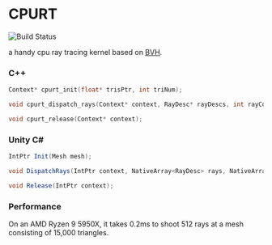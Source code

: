 # CPURT

![Build Status](https://github.com/WeakKnight/CPURT/workflows/build/badge.svg)

a handy cpu ray tracing kernel based on [BVH](https://github.com/madmann91/bvh).

### C++
```cpp
Context* cpurt_init(float* trisPtr, int triNum);

void cpurt_dispatch_rays(Context* context, RayDesc* rayDescs, int rayCount, HitInfo* results);

void cpurt_release(Context* context);
```

### Unity C#
``` csharp
IntPtr Init(Mesh mesh);

void DispatchRays(IntPtr context, NativeArray<RayDesc> rays, NativeArray<HitInfo> hitInfos);

void Release(IntPtr context);
```

### Performance
On an AMD Ryzen 9 5950X, it takes 0.2ms to shoot 512 rays at a mesh consisting of 15,000 triangles.
